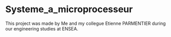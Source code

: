 # Systeme_a_microprocesseur
This project was made by Me and my collegue Etienne PARMENTIER during our engineering studies at ENSEA.
